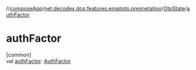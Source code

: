 //[composeApp](../../../index.md)/[net.decodex.dcp.features.emailotp.presnetation](../index.md)/[OtpState](index.md)/[authFactor](auth-factor.md)

# authFactor

[common]\
val [authFactor](auth-factor.md): [AuthFactor](../../net.decodex.dcp.core.supertokens.models/-auth-factor/index.md)
